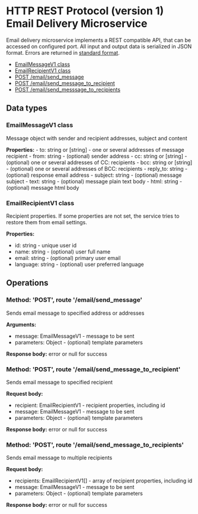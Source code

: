 # HTTP REST Protocol (version 1) <br/> Email Delivery Microservice

Email delivery microservice implements a REST compatible API, that can be accessed on configured port.
All input and output data is serialized in JSON format. Errors are returned in [standard format]().

* [EmailMessageV1 class](#class1)
* [EmailRecipientV1 class](#class2)
* [POST /email/send_message](#operation1)
* [POST /email/send_message_to_recipient](#operation2)
* [POST /email/send_messsage_to_recipients](#operation3)

## Data types

### <a name="class1"></a> EmailMessageV1 class

Message object with sender and recipient addresses, subject and content

**Properties:**
    - to: string or [string] - one or several addresses of message recipient
    - from: string - (optional) sender address
    - cc: string or [string] - (optional) one or several addresses of CC: recipients
    - bcc: string or [string] - (optional) one or several addresses of BCC: recipients
    - reply_to: string - (optional) response email address
    - subject: string - (optional) message subject
    - text: string - (optional) message plain text body 
    - html: string - (optional) message html body

### <a name="class2"></a> EmailRecipientV1 class

Recipient properties. If some properties are not set, the service
tries to restore them from email settings.

**Properties:**
- id: string - unique user id
- name: string - (optional) user full name
- email: string - (optional) primary user email
- language: string - (optional) user preferred language

## Operations

### <a name="operation1"></a> Method: 'POST', route '/email/send_message'

Sends email message to specified address or addresses

**Arguments:** 
- message: EmailMessageV1 - message to be sent
- parameters: Object - (optional) template parameters

**Response body:**
error or null for success

### <a name="operation2"></a> Method: 'POST', route '/email/send\_message\_to_recipient'

Sends email message to specified recipient

**Request body:** 
- recipient: EmailRecipientV1 - recipient properties, including id
- message: EmailMessageV1 - message to be sent
- parameters: Object - (optional) template parameters

**Response body:**
error or null for success

### <a name="operation3"></a> Method: 'POST', route '/email/send\_message\_to_recipients'

Sends email message to multiple recipients

**Request body:** 
- recipients: EmailRecipientV1[] - array of recipient properties, including id
- message: EmailMessageV1 - message to be sent
- parameters: Object - (optional) template parameters

**Response body:**
error or null for success
